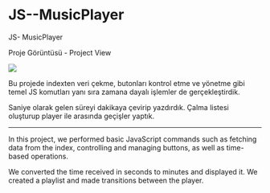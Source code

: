 # JS--MusicPlayer
JS- MusicPlayer

Proje Görüntüsü - Project View


<img src="music.gif"/>

Bu projede indexten veri çekme, butonları kontrol etme ve yönetme gibi temel JS komutları yanı sıra zamana dayalı işlemler de gerçekleştirdik.

Saniye olarak gelen süreyi dakikaya çevirip yazdırdık. Çalma listesi oluşturup player ile arasında geçişler yaptık.

--------- --------- ---------

In this project, we performed basic JavaScript commands such as fetching data from the index, controlling and managing buttons, as well as time-based operations.

We converted the time received in seconds to minutes and displayed it. We created a playlist and made transitions between the player.




